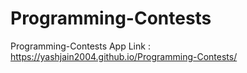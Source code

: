# Programming-Contests

Programming-Contests App Link : https://yashjain2004.github.io/Programming-Contests/
